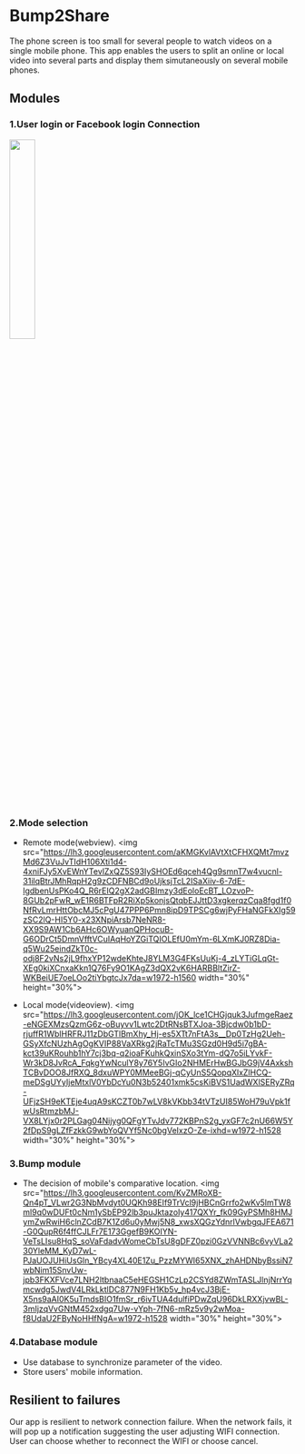 # Bump2Share

The phone screen is too small for several people to watch videos on a single mobile phone. This app enables the users to split an online or local video into several parts and display them simutaneously on several mobile phones.

## Modules
### 1.User login or Facebook login Connection

<img src="https://lh3.googleusercontent.com/iO6uL60O1LLgGCfpxNO4vz2d03gJhqt9RbQ1PhxlITWEr11e1IPT-t3pet8vdGwkXF-RKGZZb2_eUnk_8ThOjOSB_ltPPPznfCZowbGwsK3I_a0K0_3b0F0lfYgc94g0CaNEhPIUITqkn8_t5YH9aaiWpTHjxG3GMtR2OHHAbT7-0pn0pQoFTKnlm7saSCc05c3gRY28flLPvgJrbkLlconrwtQndAh1ZcrNdQB7IG_o_vq1T-WwJ_3Q4huEQpOGP1cpuDbzZGMf4C89OqX226Ft_Bgb_IvfOa_kJev-BdFNOtzqicmfPhavVklxo8IlH0IpgykcY6o1ixL7tygpweOOeiI3ABonit3ETXwA4AjIFymLpYN--P4ABU6xNpISwL1bj04FFeVD2RUzUg1wou0irdCyv8GS0pBVmTMPXNlY3QuAA8Je_8Oj34QyUZGTAxDV83dJMyp-R3mPLYe87UDsrhY9DFFMQ0Trk_xY_8ztfWRfACanxMc7apQiAm-M7HclKgAophSnjyniUXvl6VD1zCN0dRWZI9D_HRqxaeVqWsHoj63QJ1BFuu9A_AE8=w2788-h1560" width="30%" height="30%">

### 2.Mode selection
  * Remote mode(webview).
<img src="https://lh3.googleusercontent.com/aKMGKvlAVtXtCFHXQMt7mvzMd6Z3VuJvTIdH106Xti1d4-4xniFJy5XvEWnYTevlZxQZ5S93IySHOEd6qceh4Qg9smnT7w4vucnl-31ilqBtrJMhRqpH2g9zCDFNBCd9oUjksjTcL2ISaXiiv-6-7dE-lgdbenUsPKo4Q_R6rEIQ2gX2adGBImzy3dEoloEcBT_LOzvoP-8GUb2pFwR_wE1R6BTFpR2RiXp5konjsQtqbEJJttD3xgkerqzCqa8fgd1f0NfRvLmrHttObcMJ5cPgU47PPP6Pmn8ipD9TPSCg6wjPyFHaNGFkXIg59zSC2lQ-HI5Y0-x23XNpiArsb7NeNR8-XX9S9AW1Cb6AHc6OWyuanQPHocuB-G6ODrCt5DmnVfftVCuIAqHoYZGiTQIOLEfU0mYm-6LXmKJ0RZ8Dia-q5Wu25eindZkT0c-odj8F2vNs2jL9fhxYP12wdeKhteJ8YLM3G4FKsUuKj-4_zLYTiGLqGt-XEg0kiXCnxaKkn1Q76Fy9O1KAgZ3dQX2vK6HARBBltZirZ-WKBeiUE7oeLOo2tiYbgtcJx7da=w1972-h1560 width="30%" height="30%">
 
  * Local mode(videoview).
<img src="https://lh3.googleusercontent.com/jOK_lce1CHGjquk3JufmgeRaez-eNGEXMzsQzmG6z-oBuyvv1Lwtc2DtRNsBTXJoa-3Bjcdw0b1bD-rjuffR1WblHRFRJ11zDbGTlBmXhy_Hj-es5XTt7nFtA3s__Dp0TzHg2Ueh-GSyXfcNUzhAgOgKVIP88VaXRkg2jRaTcTMu3SGzd0H9d5i7gBA-kct39uKRouhb1hY7cj3bq-q2ioaFKuhkQxinSXo3tYm-dQ7o5iLYvkF-Wr3kD8JvRcA_FqkgYwNculY8y76Y5IvGIo2NHMErHwBGJbG9jV4AxkshTCBvDOO8JfRXQ_8dxuWPY0MMeeBGj-qCyUnS5QopqXlxZlHCQ-meDSgUYyIjeMtxlV0YbDcYu0N3b52401xmk5csKiBVS1UadWXlSERyZRq-UFjzSH9eKTEje4uqA9sKCZT0b7wLV8kVKbb34tVTzUI85WoH79uVpk1fwUsRtmzbMJ-VX8LYjx0r2PLGag04Nijyg0QFgYTvJdv772KBPnS2g_yxGF7c2nU66W5Y2fDpS9gLZfFzkkG9wbYoQVYf5Nc0bgVeIxzO-Ze-ixhd=w1972-h1528 width="30%" height="30%">

### 3.Bump module
  * The decision of mobile's comparative location.
<img src="https://lh3.googleusercontent.com/KvZMRoXB-Qn4pT_VLwr2G3NbMvdyt0UQKh98EIf9TrVcl9jHBCnGrrfo2wKv5lmTW8ml9q0wDUFt0cNm1ySbEP92lb3puJktazoIy417QXYr_fk09GyPSMh8HMJymZwRwiH6clnZCdB7K1Zd6u0yMwj5N8_xwsXQGzYdnrlVwbgqJFEA671-G0QupR6f4ffCJLFr7E173GgefB9KOIYN-VeTsLIsu8HqS_soVaFdadvWomeCbTsU8gDFZ0pzi0GzVVNNBc6vyVLa230YleMM_KyD7wL-PJaUOJUHiUsGln_YBcy4XL40E1Zu_PzzMYWI65XNX_zhAHDNbyBssiN7wbNim15SnvUw-jpb3FKXFVce7LNH2ltbnaaC5eHEGSH1CzLp2CSYd8ZWmTASLJlnjNrrYqmcwdg5JwdV4LRkLktlDC877N9FH1Kb5v_hp4vcJ3BjE-X5ns9aAI0K5uTmdsBIO1fmSr_r6ivTUA4dulfiPDwZqU96DkLRXXjvwBL-3mIjzqVvGNtM452xdgq7Uw-vYph-7fN6-mRz5v9y2wMoa-f8UdaU2FByNoHHfNgA=w1972-h1528 width="30%" height="30%">
  
### 4.Database module
  * Use database to synchronize parameter of the video.
  * Store users' mobile information.

## Resilient to failures
Our app is resilient to network connection failure. When the network fails, it will pop up a notification suggesting the user
adjusting WIFI connection. User can choose whether to reconnect the WIFI or choose cancel.
